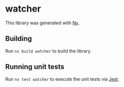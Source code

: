 # watcher

This library was generated with [Nx](https://nx.dev).

## Building

Run `nx build watcher` to build the library.

## Running unit tests

Run `nx test watcher` to execute the unit tests via [Jest](https://jestjs.io).
